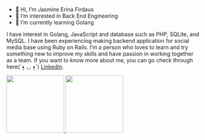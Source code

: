 - 👋 Hi, I’m Jasmine Erina Firdaus
- 👀 I’m interested in Back End Engineering
- 🌱 I’m currently learning Golang

I have interest in Golang, JavaScript and database such as PHP, SQLite, and MySQL. I have been experiencing making backend application for social media base using Ruby on Rails. I’m a person who loves to learn and try something new to improve my skills and have passion in working together as a team. If you want to know more about me, you can go check through here(ˊ•͈ ◡ •͈ˋ) [Linkedin](https://www.linkedin.com/in/jasmine-erina-firdaus/).

<p align="left">
<a href="https://github.com/jasmineerina">
  <img height="150em" src="https://github-readme-stats-eight-theta.vercel.app/api?username=jasmineerina&show_icons=true&theme=algolia&include_all_commits=true&count_private=true"/>
  <img height="150em" src="https://github-readme-stats-eight-theta.vercel.app/api/top-langs/?username=jasmineerina&layout=compact&langs_count=8&theme=algolia"/>
</a>
</p>

